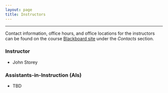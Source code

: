 ```yaml
---
layout: page
title: Instructors
---
```


---

Contact information, office hours, and office locations for the instructors can be found on the course [Blackboard site](https://blackboard.princeton.edu/webapps/pu-courseredirect-bb_bb60/find.jsp?course_id=QCB508_S2017) under the *Contacts* section.  

### Instructor

- John Storey

### Assistants-in-Instruction (AIs)

- TBD